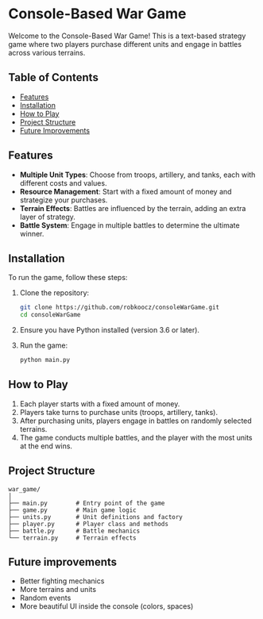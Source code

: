 # Console-Based War Game

Welcome to the Console-Based War Game! This is a text-based strategy game where two players purchase different units and engage in battles across various terrains.

## Table of Contents

- [Features](#features)
- [Installation](#installation)
- [How to Play](#how-to-play)
- [Project Structure](#project-structure)
- [Future Improvements](#future-improvements)

## Features

- **Multiple Unit Types**: Choose from troops, artillery, and tanks, each with different costs and values.
- **Resource Management**: Start with a fixed amount of money and strategize your purchases.
- **Terrain Effects**: Battles are influenced by the terrain, adding an extra layer of strategy.
- **Battle System**: Engage in multiple battles to determine the ultimate winner.

## Installation

To run the game, follow these steps:

1. Clone the repository:
   ```sh
   git clone https://github.com/robkoocz/consoleWarGame.git
   cd consoleWarGame
   ```
2. Ensure you have Python installed (version 3.6 or later).

3. Run the game:

    ```sh
    python main.py
    ```

## How to Play
1. Each player starts with a fixed amount of money.
2. Players take turns to purchase units (troops, artillery, tanks).
3. After purchasing units, players engage in battles on randomly selected terrains.
4. The game conducts multiple battles, and the player with the most units at the end wins.

## Project Structure
```
war_game/
│
├── main.py        # Entry point of the game
├── game.py        # Main game logic
├── units.py       # Unit definitions and factory
├── player.py      # Player class and methods
├── battle.py      # Battle mechanics
└── terrain.py     # Terrain effects
```
## Future improvements

- Better fighting mechanics
- More terrains and units
- Random events
- More beautiful UI inside the console (colors, spaces)